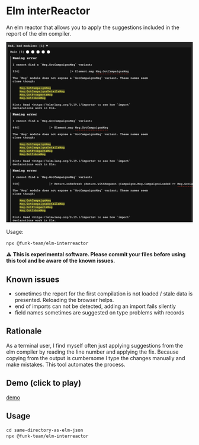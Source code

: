 # Elm interReactor
An elm reactor that allows you to apply the suggestions included in the report of the elm compiler.

![screenshot of interReactor](interreactor-screenshot.png)

Usage:
```
npx @funk-team/elm-interreactor
```

:warning: **This is experimental software. Please commit your files before using this tool and be aware of the known issues.**

## Known issues
- sometimes the report for the first compilation is not loaded / stale data is presented. Reloading the browser helps.
- end of imports can not be detected, adding an import fails silently
- field names sometimes are suggested on type problems with records

## Rationale
As a terminal user, I find myself often just applying suggestions from the elm compiler by reading the line number and applying the fix.
Because copying from the output is cumbersome I type the changes manually and make mistakes.
This tool automates the process.

## Demo (click to play)
[demo](https://user-images.githubusercontent.com/7485959/120943953-f0a71380-c729-11eb-8db8-e270953bfb0b.mp4)
## Usage
```
cd same-directory-as-elm-json
npx @funk-team/elm-interreactor
```
